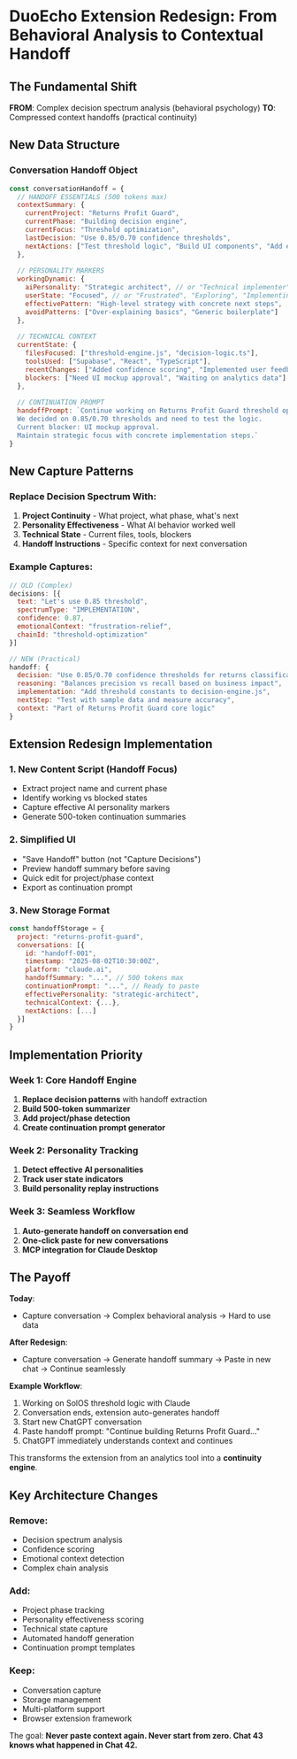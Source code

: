 # DuoEcho Extension Redesign: From Behavioral Analysis to Contextual Handoff

## The Fundamental Shift

**FROM**: Complex decision spectrum analysis (behavioral psychology)
**TO**: Compressed context handoffs (practical continuity)

## New Data Structure

### Conversation Handoff Object
```javascript
const conversationHandoff = {
  // HANDOFF ESSENTIALS (500 tokens max)
  contextSummary: {
    currentProject: "Returns Profit Guard",
    currentPhase: "Building decision engine",
    currentFocus: "Threshold optimization",
    lastDecision: "Use 0.85/0.70 confidence thresholds",
    nextActions: ["Test threshold logic", "Build UI components", "Add error handling"]
  },
  
  // PERSONALITY MARKERS
  workingDynamic: {
    aiPersonality: "Strategic architect", // or "Technical implementer", "Detail-oriented"
    userState: "Focused", // or "Frustrated", "Exploring", "Implementing"
    effectivePattern: "High-level strategy with concrete next steps",
    avoidPatterns: ["Over-explaining basics", "Generic boilerplate"]
  },
  
  // TECHNICAL CONTEXT
  currentState: {
    filesFocused: ["threshold-engine.js", "decision-logic.ts"],
    toolsUsed: ["Supabase", "React", "TypeScript"],
    recentChanges: ["Added confidence scoring", "Implemented user feedback loop"],
    blockers: ["Need UI mockup approval", "Waiting on analytics data"]
  },
  
  // CONTINUATION PROMPT
  handoffPrompt: `Continue working on Returns Profit Guard threshold optimization. 
  We decided on 0.85/0.70 thresholds and need to test the logic. 
  Current blocker: UI mockup approval. 
  Maintain strategic focus with concrete implementation steps.`
}
```

## New Capture Patterns

### Replace Decision Spectrum With:
1. **Project Continuity** - What project, what phase, what's next
2. **Personality Effectiveness** - What AI behavior worked well
3. **Technical State** - Current files, tools, blockers
4. **Handoff Instructions** - Specific context for next conversation

### Example Captures:
```javascript
// OLD (Complex)
decisions: [{
  text: "Let's use 0.85 threshold",
  spectrumType: "IMPLEMENTATION", 
  confidence: 0.87,
  emotionalContext: "frustration-relief",
  chainId: "threshold-optimization"
}]

// NEW (Practical)
handoff: {
  decision: "Use 0.85/0.70 confidence thresholds for returns classification",
  reasoning: "Balances precision vs recall based on business impact",
  implementation: "Add threshold constants to decision-engine.js",
  nextStep: "Test with sample data and measure accuracy",
  context: "Part of Returns Profit Guard core logic"
}
```

## Extension Redesign Implementation

### 1. New Content Script (Handoff Focus)
- Extract project name and current phase
- Identify working vs blocked states
- Capture effective AI personality markers
- Generate 500-token continuation summaries

### 2. Simplified UI
- "Save Handoff" button (not "Capture Decisions")
- Preview handoff summary before saving
- Quick edit for project/phase context
- Export as continuation prompt

### 3. New Storage Format
```javascript
const handoffStorage = {
  project: "returns-profit-guard",
  conversations: [{
    id: "handoff-001",
    timestamp: "2025-08-02T10:30:00Z",
    platform: "claude.ai",
    handoffSummary: "...", // 500 tokens max
    continuationPrompt: "...", // Ready to paste
    effectivePersonality: "strategic-architect",
    technicalContext: {...},
    nextActions: [...]
  }]
}
```

## Implementation Priority

### Week 1: Core Handoff Engine
1. **Replace decision patterns** with handoff extraction
2. **Build 500-token summarizer** 
3. **Add project/phase detection**
4. **Create continuation prompt generator**

### Week 2: Personality Tracking  
1. **Detect effective AI personalities**
2. **Track user state indicators** 
3. **Build personality replay instructions**

### Week 3: Seamless Workflow
1. **Auto-generate handoff on conversation end**
2. **One-click paste for new conversations**
3. **MCP integration for Claude Desktop**

## The Payoff

**Today**: 
- Capture conversation → Complex behavioral analysis → Hard to use data

**After Redesign**:
- Capture conversation → Generate handoff summary → Paste in new chat → Continue seamlessly

**Example Workflow**:
1. Working on SolOS threshold logic with Claude
2. Conversation ends, extension auto-generates handoff
3. Start new ChatGPT conversation  
4. Paste handoff prompt: "Continue building Returns Profit Guard..."
5. ChatGPT immediately understands context and continues

This transforms the extension from an analytics tool into a **continuity engine**.

## Key Architecture Changes

### Remove:
- Decision spectrum analysis
- Confidence scoring  
- Emotional context detection
- Complex chain analysis

### Add:
- Project phase tracking
- Personality effectiveness scoring
- Technical state capture
- Automated handoff generation
- Continuation prompt templates

### Keep:
- Conversation capture
- Storage management
- Multi-platform support
- Browser extension framework

The goal: **Never paste context again. Never start from zero. Chat 43 knows what happened in Chat 42.**
